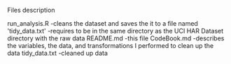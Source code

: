 Files description

run_analysis.R
  -cleans the dataset and saves the it to a file named 'tidy_data.txt'
  -requires to be in the same directory as the UCI HAR Dataset directory with the raw data
README.md
 -this file
CodeBook.md
  -describes the variables, the data, and transformations I performed to clean up the data 
tidy_data.txt
  -cleaned up data